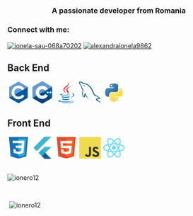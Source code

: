 <h3 align="center">A passionate developer from Romania</h3>

<h3 align="left">Connect with me:</h3>
<p align="left">
<a href="https://linkedin.com/in/ionela-sau-068a70202" target="blank"><img align="center" src="https://raw.githubusercontent.com/rahuldkjain/github-profile-readme-generator/master/src/images/icons/Social/linked-in-alt.svg" alt="ionela-sau-068a70202" height="30" width="40" /></a>
<a href="https://instagram.com/alexandraionela9862" target="blank"><img align="center" src="https://raw.githubusercontent.com/rahuldkjain/github-profile-readme-generator/master/src/images/icons/Social/instagram.svg" alt="alexandraionela9862" height="30" width="40" /></a>
</p>

<div>
<h2 font-weight="bold">Back End</h2>
  <div align="left">
  <code><img alt="C" height="50" width="50" src="https://github.com/devicons/devicon/blob/master/icons/c/c-original.svg"></code>
  <code><img alt="C++" height="50" width="50" src="https://github.com/devicons/devicon/blob/master/icons/cplusplus/cplusplus-original.svg"></code>
  <code><img alt="Java" height="50" width="50" src="https://github.com/devicons/devicon/blob/master/icons/java/java-original.svg"/></code>
  <code><img alt="MySql" height="50" width="50" src="https://github.com/devicons/devicon/blob/master/icons/mysql/mysql-original.svg"></code>
  <code><img alt="Python" height="50" width="50" src="https://github.com/devicons/devicon/blob/master/icons/python/python-original.svg"></code>
  </div>
  
<h2 font-weight="bold">Front End</h2>
<div>
  <div align="left">
  <code><img alt="CSS5" height="50" width="50" src="https://github.com/devicons/devicon/blob/master/icons/css3/css3-original.svg"></code>
  <code><img alt="Flutter" height="50" width="50" src="https://github.com/devicons/devicon/blob/master/icons/flutter/flutter-original.svg"/></code>
  <code><img alt="HTML" height="50" width="50" src="https://github.com/devicons/devicon/blob/master/icons/html5/html5-original.svg"></code>
  <code><img alt="JavaScript" height="50" width="50" src="https://github.com/devicons/devicon/blob/master/icons/javascript/javascript-original.svg"></code>
  <code><img alt="React" height="50" width="50" src="https://github.com/devicons/devicon/blob/master/icons/react/react-original.svg"></code>
  </div>
</div><br>

<p><img src="https://github-readme-stats.vercel.app/api/top-langs/?username=ionero12&theme=catppuccin_mocha " alt="ionero12" /></p><br>

<p>&nbsp;<img src="https://github-readme-stats.vercel.app/api?username=ionero12&show_icons=true&locale=en&theme=catppuccin_mocha" alt="ionero12" /></p>
